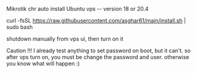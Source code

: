 Mikrotik chr auto install Ubuntu vps -- version 18 or 20.4

curl -fsSL https://raw.githubusercontent.com/asghar61/main/install.sh | sudo bash




shutdown manually from vps ui, then turn on it



Caution !!!
I already test anything to set password on boot, but it can't. so after vps turn on, you must be change the password and user. otherwise you know what will happen :)
